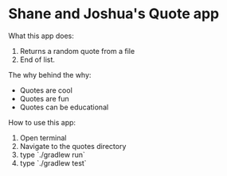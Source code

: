 <h1>Shane and Joshua's Quote app</h1>
<p>What this app does:</p>
<ol>
<li>Returns a random quote from a file</li>
<li>End of list.</li>
</ol>

<p>The why behind the why:</p>
<ul>
<li>Quotes are cool</li>
<li>Quotes are fun</li>
<li>Quotes can be educational</li>
</ul>

<p>How to use this app:</p>
<ol>
<li>Open terminal</li>
<li>Navigate to the quotes directory</li>
<li>type `./gradlew run`</li>
<li>type `./gradlew test`</li>
</ol>
